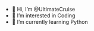- 👋 Hi, I’m @UltimateCruise
- 👀 I’m interested in Coding
- 🌱 I’m currently learning Python

<!---
UltimateCruise/UltimateCruise is a ✨ special ✨ repository because its `README.md` (this file) appears on your GitHub profile.
You can click the Preview link to take a look at your changes.
--->
